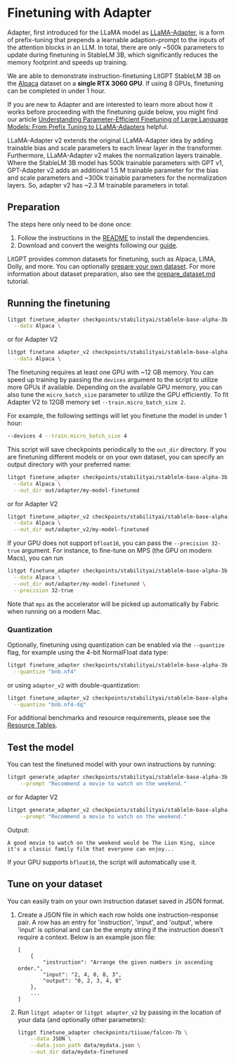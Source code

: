 # Finetuning with Adapter

Adapter, first introduced for the LLaMA model as [LLaMA-Adapter](https://arxiv.org/abs/2303.16199), is a form of prefix-tuning that prepends a learnable adaption-prompt to the inputs of the attention blocks in an LLM. In total, there are only ~500k parameters to update during finetuning in StableLM 3B, which significantly reduces the memory footprint and speeds up training.

We are able to demonstrate instruction-finetuning LitGPT StableLM 3B on the [Alpaca](https://github.com/tatsu-lab/stanford_alpaca) dataset on a **single RTX 3060 GPU**. If using 8 GPUs, finetuning can be completed in under 1 hour.

If you are new to Adapter and are interested to learn more about how it works before proceeding with the finetuning guide below, you might find our article [Understanding Parameter-Efficient Finetuning of Large Language Models: From Prefix Tuning to LLaMA-Adapters](https://lightning.ai/pages/community/article/understanding-llama-adapters/) helpful.

LLaMA-Adapter v2 extends the original LLaMA-Adapter idea by adding trainable bias and scale parameters to each linear layer in the transformer. Furthermore, LLaMA-Adapter v2 makes the normalization layers trainable. Where the StableLM 3B model has 500k trainable parameters with GPT v1, GPT-Adapter v2 adds an additional 1.5 M trainable parameter for the bias and scale parameters and ~300k trainable parameters for the normalization layers. So, adapter v2 has ~2.3 M trainable parameters in total.

## Preparation

The steps here only need to be done once:

1. Follow the instructions in the [README](../README.md) to install the dependencies.
2. Download and convert the weights following our [guide](download_model_weights.md).

LitGPT provides common datasets for finetuning, such as Alpaca, LIMA, Dolly, and more.
You can optionally [prepare your own dataset](#tune-on-your-dataset).
For more information about dataset preparation, also see the [prepare_dataset.md](./prepare_dataset.md) tutorial.

## Running the finetuning

```bash
litgpt finetune_adapter checkpoints/stabilityai/stablelm-base-alpha-3b \
  --data Alpaca \
```

or for Adapter V2

```bash
litgpt finetune adapter_v2 checkpoints/stabilityai/stablelm-base-alpha-3b \
  --data Alpaca \
```

The finetuning requires at least one GPU with ~12 GB memory.
You can speed up training by passing the `devices` argument to the script to utilize more GPUs if available.
Depending on the available GPU memory, you can also tune the `micro_batch_size` parameter to utilize the GPU efficiently.
To fit Adapter V2 to 12GB memory set `--train.micro_batch_size 2`.

For example, the following settings will let you finetune the model in under 1 hour:

```bash
--devices 4 --train.micro_batch_size 4
```

This script will save checkpoints periodically to the `out_dir` directory. If you are finetuning different models or on your own dataset, you can specify an output directory with your preferred name:

```bash
litgpt finetune_adapter checkpoints/stabilityai/stablelm-base-alpha-3b \
  --data Alpaca \
  --out_dir out/adapter/my-model-finetuned
```

or for Adapter V2

```bash
litgpt finetune_adapter_v2 checkpoints/stabilityai/stablelm-base-alpha-3b \
  --data Alpaca \
  --out_dir out/adapter_v2/my-model-finetuned
```

If your GPU does not support `bfloat16`, you can pass the `--precision 32-true` argument.
For instance, to fine-tune on MPS (the GPU on modern Macs), you can run

```bash
litgpt finetune_adapter checkpoints/stabilityai/stablelm-base-alpha-3b \
  --data Alpaca \
  --out_dir out/adapter/my-model-finetuned \
  --precision 32-true
```

Note that `mps` as the accelerator will be picked up automatically by Fabric when running on a modern Mac.

### Quantization

Optionally, finetuning using quantization can be enabled via the `--quantize` flag, for example using the 4-bit NormalFloat data type:

```bash
litgpt finetune_adapter checkpoints/stabilityai/stablelm-base-alpha-3b \
  --quantize "bnb.nf4"
```

or using `adapter_v2` with double-quantization:

```bash
litgpt finetune_adapter_v2 checkpoints/stabilityai/stablelm-base-alpha-3b \
  --quantize "bnb.nf4-dq"
```

For additional benchmarks and resource requirements, please see the [Resource Tables](resource-tables.md).

## Test the model

You can test the finetuned model with your own instructions by running:

```bash
litgpt generate_adapter checkpoints/stabilityai/stablelm-base-alpha-3b \
    --prompt "Recommend a movie to watch on the weekend."
```

or for Adapter V2

```bash
litgpt generate_adapter_v2 checkpoints/stabilityai/stablelm-base-alpha-3b \
    --prompt "Recommend a movie to watch on the weekend."

```

Output:

```text
A good movie to watch on the weekend would be The Lion King, since it's a classic family film that everyone can enjoy...
```

If your GPU supports `bfloat16`, the script will automatically use it.

## Tune on your dataset

You can easily train on your own instruction dataset saved in JSON format.

1. Create a JSON file in which each row holds one instruction-response pair.
   A row has an entry for 'instruction', 'input', and 'output', where 'input' is optional and can be
   the empty string if the instruction doesn't require a context. Below is an example json file:

    ```text
    [
        {
            "instruction": "Arrange the given numbers in ascending order.",
            "input": "2, 4, 0, 8, 3",
            "output": "0, 2, 3, 4, 8"
        },
        ...
    ]
    ```

2. Run `litgpt adapter` or `litgpt adapter_v2` by passing in the location of your data (and optionally other parameters):

    ```bash
    litgpt finetune_adapter checkpoints/tiiuae/falcon-7b \
        --data JSON \
        --data.json_path data/mydata.json \
        --out_dir data/mydata-finetuned
    ```
